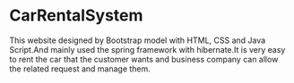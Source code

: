 # CarRentalSystem
This website designed by Bootstrap model with HTML, CSS and Java Script.And mainly used the spring framework with hibernate.It is very easy to rent the car that the customer wants and business company can allow the related request and manage them.
